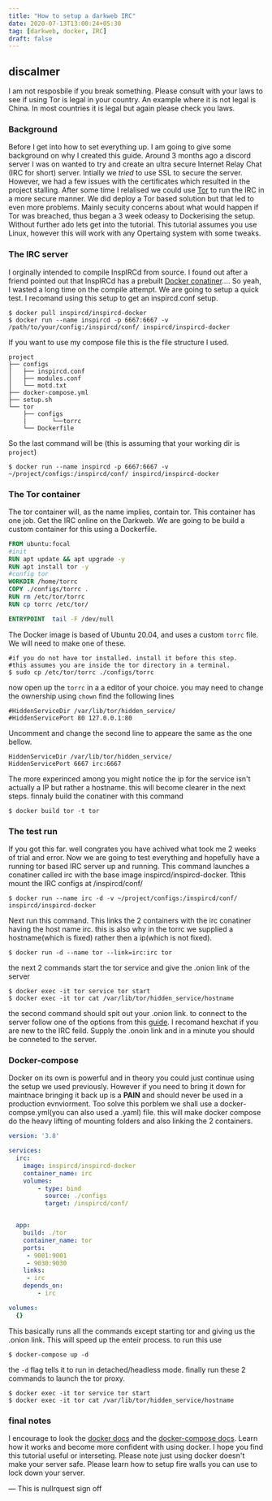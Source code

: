 ```yaml
---
title: "How to setup a darkweb IRC"
date: 2020-07-13T13:00:24+05:30
tag: [darkweb, docker, IRC]
draft: false
---
```




## discalmer
I am not resposbile if you break something. Please consult with your laws to see if using Tor is legal in your country. An example where it is not legal is China. In most countries it is legal but again please check you laws.


### Background
Before I get into how to set everything up. I am going to give some background on why I created this guide. Around 3 months ago a discord server I was on wanted to try and create an ultra secure Internet Relay Chat (IRC for short) server. Intially we *tried* to use SSL to secure the server. However, we had a few issues with the certificates which resulted in the project stalling. After some time I relalised we could use [Tor](https://www.torproject.org/) to run the IRC in a more secure manner. We did deploy a Tor based solution but that led to even more problems. Mainly secuity concerns about what would happen if Tor was breached, thus began a 3 week odeasy to Dockerising the setup. Without further ado lets get into the tutorial. This tutorial assumes you use Linux, however this will work with any Opertaing system with some tweaks.

### The IRC server
I orginally intended to compile InspIRCd from source. I found out after a friend pointed out that InspIRCd has a prebuilt [Docker conatiner](https://hub.docker.com/r/inspircd/inspircd-docker/).... So yeah, I wasted a long time on the compile attempt. We are going to setup a quick test. I recomand using this setup to get an inspircd.conf setup.  

```shell
$ docker pull inspircd/inspircd-docker
$ docker run --name inspircd -p 6667:6667 -v /path/to/your/config:/inspircd/conf/ inspircd/inspircd-docker
```
If you want to use my compose file this is the file structure I used.
```
project
├── configs
│   ├── inspircd.conf
│   ├── modules.conf
│   └── motd.txt
├── docker-compose.yml
├── setup.sh
└── tor
    ├── configs
    |       └──torrc
    └── Dockerfile
```
So the last command will be (this is assuming that your working dir is `project`) 
```shell
$ docker run --name inspircd -p 6667:6667 -v ~/project/configs:/inspircd/conf/ inspircd/inspircd-docker
```
### The Tor container
The tor container will, as the name implies, contain tor. This container has one job. Get the IRC online on the Darkweb. We are going to be build a custom container for this using a Dockerfile.
```Dockerfile
FROM ubuntu:focal
#init
RUN apt update && apt upgrade -y
RUN apt install tor -y
#config tor
WORKDIR /home/torrc
COPY ./configs/torrc .
RUN rm /etc/tor/torrc
RUN cp torrc /etc/tor/

ENTRYPOINT  tail -F /dev/null
```
The Docker image is based of Ubuntu 20.04, and uses a custom `torrc` file. We will need to make one of these.
```shell
#if you do not have tor installed. install it before this step. 
#this assumes you are inside the tor directory in a terminal.
$ sudo cp /etc/tor/torrc ./configs/torrc
```
now open up the `torrc` in a a editor of your choice. you may need to change the ownership using `chown`
find the following lines
```
#HiddenServiceDir /var/lib/tor/hidden_service/
#HiddenServicePort 80 127.0.0.1:80
```
Uncomment and change the second line to appeare the same as the one bellow.
```
HiddenServiceDir /var/lib/tor/hidden_service/
HiddenServicePort 6667 irc:6667
```
The more experinced among you might notice the ip for the service isn't actually a IP but rather a hostname. this will become clearer in the next steps. finnaly build the conatiner with this command
```shell
$ docker build tor -t tor
```

### The test run
If you got this far. well congrates you have achived what took me 2 weeks of trial and error. Now we are going to test everything and hopefully have a running tor based IRC server up and running.
This command launches a conatiner called irc with the base image inspircd/inspircd-docker. Tthis mount the IRC configs at /inspircd/conf/
```shell
$ docker run --name irc -d -v ~/project/configs:/inspircd/conf/ inspircd/inspircd-docker
```
Next run this command. This links the 2 containers with the irc conatiner having the host name irc. this is also why in the torrc we supplied a hostname(which is fixed) rather then a ip(which is not fixed).
```shell
$ docker run -d --name tor --link=irc:irc tor 
```
the next 2 commands start the tor service and give the .onion link of the server
```shell
$ docker exec -it tor service tor start
$ docker exec -it tor cat /var/lib/tor/hidden_service/hostname
```
the second command should spit out your .onion link. to connect to the server follow one of the options from this [guide](https://trac.torproject.org/projects/tor/wiki/doc/TorifyHOWTO/IRC). I recomand hexchat if you are new to the IRC feild. Supply the .onoin link and in a minute you should be conneted to the server.
### Docker-compose
Docker on its own is powerful and in theory you could just continue using the setup we used previously. However if you need to bring it down for maintnace bringing it back up is a __PAIN__ and should never be used in a production evnviorment. Too solve this porblem we shall use a docker-compse.yml(you can also used a .yaml) file. this will make docker compose do the heavy lifting of mounting folders and also linking the 2 containers.

```docker-compose.yml
version: '3.8'

services:
  irc:
    image: inspircd/inspircd-docker
    container_name: irc
    volumes: 
        - type: bind
          source: ./configs
          target: /inspircd/conf/


  app:
    build: ./tor
    container_name: tor
    ports: 
     - 9001:9001
     - 9030:9030
    links: 
     - irc
    depends_on: 
        - irc

volumes: 
  {}
```
This basically runs all the commands except starting tor and giving us the .onion link. This will speed up the enteir process.
to run this use
```shell 
$ docker-compose up -d
```
the `-d` flag tells it to run in detached/headless mode.
finally run these 2 commands to launch the tor proxy.
```shell
$ docker exec -it tor service tor start
$ docker exec -it tor cat /var/lib/tor/hidden_service/hostname
```
### final notes
I encourage to look the [docker docs](https://docs.docker.com/) and the [docker-compose docs](https://docs.docker.com/compose/). Learn how it works and become more confident with using docker. I hope you find this tutorial useful or interseting. Please note just using docker doesn't make your server safe. Please learn how to setup fire walls you can use to lock down your server. 

 — This is nullrquest sign off


